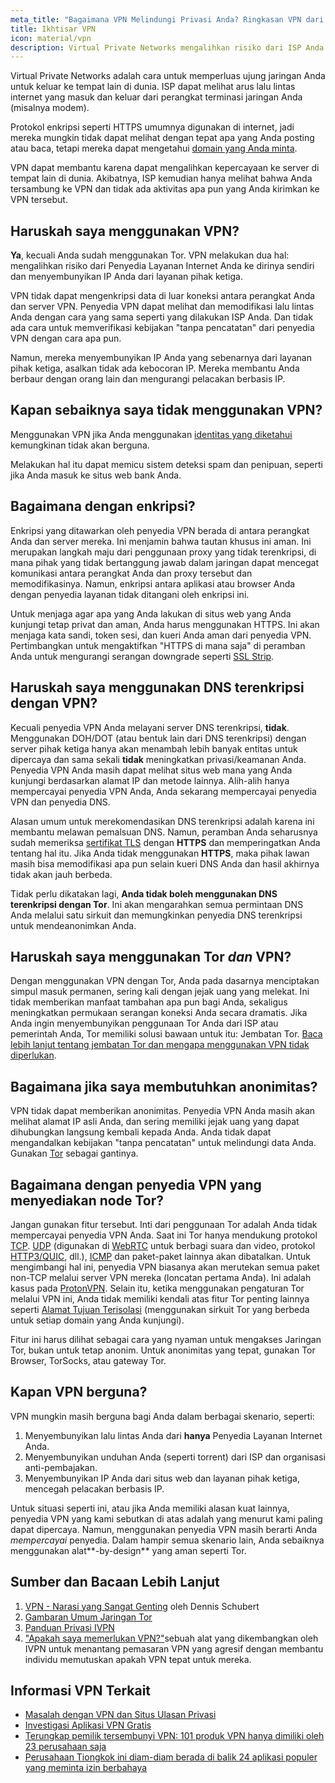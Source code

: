 ```yaml
---
meta_title: "Bagaimana VPN Melindungi Privasi Anda? Ringkasan VPN dari Kami - Privacy Guides"
title: Ikhtisar VPN
icon: material/vpn
description: Virtual Private Networks mengalihkan risiko dari ISP Anda ke pihak ketiga yang Anda percayai. Anda harus mengingat hal-hal ini.
---
```


Virtual Private Networks adalah cara untuk memperluas ujung jaringan Anda untuk keluar ke tempat lain di dunia. ISP dapat melihat arus lalu lintas internet yang masuk dan keluar dari perangkat terminasi jaringan Anda (misalnya modem).

Protokol enkripsi seperti HTTPS umumnya digunakan di internet, jadi mereka mungkin tidak dapat melihat dengan tepat apa yang Anda posting atau baca, tetapi mereka dapat mengetahui [domain yang Anda minta](../advanced/dns-overview.md#why-shouldnt-i-use-encrypted-dns).

VPN dapat membantu karena dapat mengalihkan kepercayaan ke server di tempat lain di dunia. Akibatnya, ISP kemudian hanya melihat bahwa Anda tersambung ke VPN dan tidak ada aktivitas apa pun yang Anda kirimkan ke VPN tersebut.

## Haruskah saya menggunakan VPN?

**Ya**, kecuali Anda sudah menggunakan Tor. VPN melakukan dua hal: mengalihkan risiko dari Penyedia Layanan Internet Anda ke dirinya sendiri dan menyembunyikan IP Anda dari layanan pihak ketiga.

VPN tidak dapat mengenkripsi data di luar koneksi antara perangkat Anda dan server VPN. Penyedia VPN dapat melihat dan memodifikasi lalu lintas Anda dengan cara yang sama seperti yang dilakukan ISP Anda. Dan tidak ada cara untuk memverifikasi kebijakan "tanpa pencatatan" dari penyedia VPN dengan cara apa pun.

Namun, mereka menyembunyikan IP Anda yang sebenarnya dari layanan pihak ketiga, asalkan tidak ada kebocoran IP. Mereka membantu Anda berbaur dengan orang lain dan mengurangi pelacakan berbasis IP.

## Kapan sebaiknya saya tidak menggunakan VPN?

Menggunakan VPN jika Anda menggunakan [identitas yang diketahui](common-misconceptions.md#complicated-is-better) kemungkinan tidak akan berguna.

Melakukan hal itu dapat memicu sistem deteksi spam dan penipuan, seperti jika Anda masuk ke situs web bank Anda.

## Bagaimana dengan enkripsi?

Enkripsi yang ditawarkan oleh penyedia VPN berada di antara perangkat Anda dan server mereka. Ini menjamin bahwa tautan khusus ini aman. Ini merupakan langkah maju dari penggunaan proxy yang tidak terenkripsi, di mana pihak yang tidak bertanggung jawab dalam jaringan dapat mencegat komunikasi antara perangkat Anda dan proxy tersebut dan memodifikasinya. Namun, enkripsi antara aplikasi atau browser Anda dengan penyedia layanan tidak ditangani oleh enkripsi ini.

Untuk menjaga agar apa yang Anda lakukan di situs web yang Anda kunjungi tetap privat dan aman, Anda harus menggunakan HTTPS. Ini akan menjaga kata sandi, token sesi, dan kueri Anda aman dari penyedia VPN. Pertimbangkan untuk mengaktifkan "HTTPS di mana saja" di peramban Anda untuk mengurangi serangan downgrade seperti [SSL Strip](https://www.blackhat.com/presentations/bh-dc-09/Marlinspike/BlackHat-DC-09-Marlinspike-Defeating-SSL.pdf).

## Haruskah saya menggunakan DNS terenkripsi dengan VPN?

Kecuali penyedia VPN Anda melayani server DNS terenkripsi, **tidak**. Menggunakan DOH/DOT (atau bentuk lain dari DNS terenkripsi) dengan server pihak ketiga hanya akan menambah lebih banyak entitas untuk dipercaya dan sama sekali **tidak** meningkatkan privasi/keamanan Anda. Penyedia VPN Anda masih dapat melihat situs web mana yang Anda kunjungi berdasarkan alamat IP dan metode lainnya. Alih-alih hanya mempercayai penyedia VPN Anda, Anda sekarang mempercayai penyedia VPN dan penyedia DNS.

Alasan umum untuk merekomendasikan DNS terenkripsi adalah karena ini membantu melawan pemalsuan DNS. Namun, peramban Anda seharusnya sudah memeriksa [sertifikat TLS](https://en.wikipedia.org/wiki/Transport_Layer_Security#Digital_certificates) dengan **HTTPS** dan memperingatkan Anda tentang hal itu. Jika Anda tidak menggunakan **HTTPS**, maka pihak lawan masih bisa memodifikasi apa pun selain kueri DNS Anda dan hasil akhirnya tidak akan jauh berbeda.

Tidak perlu dikatakan lagi, **Anda tidak boleh menggunakan DNS terenkripsi dengan Tor**. Ini akan mengarahkan semua permintaan DNS Anda melalui satu sirkuit dan memungkinkan penyedia DNS terenkripsi untuk mendeanonimkan Anda.

## Haruskah saya menggunakan Tor *dan* VPN?

Dengan menggunakan VPN dengan Tor, Anda pada dasarnya menciptakan simpul masuk permanen, sering kali dengan jejak uang yang melekat. Ini tidak memberikan manfaat tambahan apa pun bagi Anda, sekaligus meningkatkan permukaan serangan koneksi Anda secara dramatis. Jika Anda ingin menyembunyikan penggunaan Tor Anda dari ISP atau pemerintah Anda, Tor memiliki solusi bawaan untuk itu: Jembatan Tor. [Baca lebih lanjut tentang jembatan Tor dan mengapa menggunakan VPN tidak diperlukan](../advanced/tor-overview.md).

## Bagaimana jika saya membutuhkan anonimitas?

VPN tidak dapat memberikan anonimitas. Penyedia VPN Anda masih akan melihat alamat IP asli Anda, dan sering memiliki jejak uang yang dapat dihubungkan langsung kembali kepada Anda. Anda tidak dapat mengandalkan kebijakan "tanpa pencatatan" untuk melindungi data Anda. Gunakan [Tor](https://www.torproject.org/) sebagai gantinya.

## Bagaimana dengan penyedia VPN yang menyediakan node Tor?

Jangan gunakan fitur tersebut. Inti dari penggunaan Tor adalah Anda tidak mempercayai penyedia VPN Anda. Saat ini Tor hanya mendukung protokol [TCP](https://en.wikipedia.org/wiki/Transmission_Control_Protocol). [UDP](https://en.wikipedia.org/wiki/User_Datagram_Protocol) (digunakan di [WebRTC](https://en.wikipedia.org/wiki/WebRTC) untuk berbagi suara dan video, protokol [HTTP3/QUIC](https://en.wikipedia.org/wiki/HTTP/3), dll.), [ICMP](https://en.wikipedia.org/wiki/Internet_Control_Message_Protocol) dan paket-paket lainnya akan dibatalkan. Untuk mengimbangi hal ini, penyedia VPN biasanya akan merutekan semua paket non-TCP melalui server VPN mereka (loncatan pertama Anda). Ini adalah kasus pada [ProtonVPN](https://protonvpn.com/support/tor-vpn/). Selain itu, ketika menggunakan pengaturan Tor melalui VPN ini, Anda tidak memiliki kendali atas fitur Tor penting lainnya seperti [Alamat Tujuan Terisolasi](https://www.whonix.org/wiki/Stream_Isolation) (menggunakan sirkuit Tor yang berbeda untuk setiap domain yang Anda kunjungi).

Fitur ini harus dilihat sebagai cara yang nyaman untuk mengakses Jaringan Tor, bukan untuk tetap anonim. Untuk anonimitas yang tepat, gunakan Tor Browser, TorSocks, atau gateway Tor.

## Kapan VPN berguna?

VPN mungkin masih berguna bagi Anda dalam berbagai skenario, seperti:

1. Menyembunyikan lalu lintas Anda dari **hanya** Penyedia Layanan Internet Anda.
1. Menyembunyikan unduhan Anda (seperti torrent) dari ISP dan organisasi anti-pembajakan.
1. Menyembunyikan IP Anda dari situs web dan layanan pihak ketiga, mencegah pelacakan berbasis IP.

Untuk situasi seperti ini, atau jika Anda memiliki alasan kuat lainnya, penyedia VPN yang kami sebutkan di atas adalah yang menurut kami paling dapat dipercaya. Namun, menggunakan penyedia VPN masih berarti Anda *mempercayai* penyedia. Dalam hampir semua skenario lain, Anda sebaiknya menggunakan alat**-by-design** yang aman seperti Tor.

## Sumber dan Bacaan Lebih Lanjut

1. [VPN - Narasi yang Sangat Genting](https://schub.io/blog/2019/04/08/very-precarious-narrative.html) oleh Dennis Schubert
1. [Gambaran Umum Jaringan Tor](../advanced/tor-overview.md)
1. [Panduan Privasi IVPN](https://www.ivpn.net/privacy-guides)
1. ["Apakah saya memerlukan VPN?"](https://www.doineedavpn.com)sebuah alat yang dikembangkan oleh IVPN untuk menantang pemasaran VPN yang agresif dengan membantu individu memutuskan apakah VPN tepat untuk mereka.

## Informasi VPN Terkait

- [Masalah dengan VPN dan Situs Ulasan Privasi](https://blog.privacyguides.org/2019/11/20/the-trouble-with-vpn-and-privacy-review-sites/)
- [Investigasi Aplikasi VPN Gratis](https://www.top10vpn.com/free-vpn-app-investigation/)
- [Terungkap pemilik tersembunyi VPN: 101 produk VPN hanya dimiliki oleh 23 perusahaan saja](https://vpnpro.com/blog/hidden-vpn-owners-unveiled-97-vpns-23-companies/)
- [Perusahaan Tiongkok ini diam-diam berada di balik 24 aplikasi populer yang meminta izin berbahaya](https://vpnpro.com/blog/chinese-company-secretly-behind-popular-apps-seeking-dangerous-permissions/)
